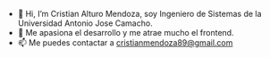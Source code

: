 - 👋 Hi, I’m  Cristian Alturo Mendoza, soy Ingeniero de Sistemas de la Universidad Antonio Jose Camacho.
- 👀 Me apasiona el desarrollo y me atrae mucho el frontend.
- 📫 Me puedes contactar a cristianmendoza89@gmail.com

<!---
cristianmendoza89/cristianmendoza89 is a ✨ special ✨ repository because its `README.md` (this file) appears on your GitHub profile.
You can click the Preview link to take a look at your changes.
--->
